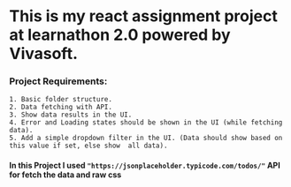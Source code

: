 # This is my react assignment project at learnathon 2.0 powered by Vivasoft.

### Project Requirements:

    1. Basic folder structure.
    2. Data fetching with API.
    3. Show data results in the UI.
    4. Error and Loading states should be shown in the UI (while fetching data).
    5. Add a simple dropdown filter in the UI. (Data should show based on this value if set, else show  all data).

#### In this Project I used `"https://jsonplaceholder.typicode.com/todos/"` API for fetch the data and raw css
